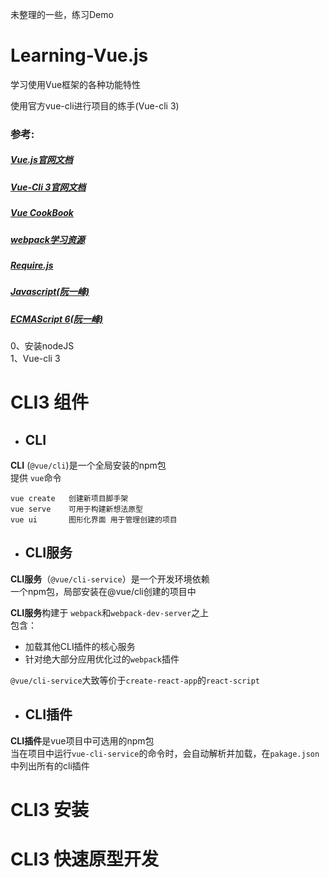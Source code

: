 未整理的一些，练习Demo


# Learning-Vue.js
学习使用Vue框架的各种功能特性

使用官方vue-cli进行项目的练手(Vue-cli 3)

### 参考:
  ##### [Vue.js官网文档](https://cn.vuejs.org/v2/guide/)    
  ##### [Vue-Cli 3官网文档](https://cli.vuejs.org/zh/guide/)
  ##### [Vue CookBook](https://cn.vuejs.org/v2/cookbook/)  
  ##### [webpack学习资源](https://github.com/kraaas/webpack-tutorial-collection)  
  ##### [Require.js](http://www.requirejs.cn/)  
  ##### [Javascript(阮一峰)](https://wangdoc.com/javascript/)
  ##### [ECMAScript 6(阮一峰)](http://es6.ruanyifeng.com/?search=import&x=0&y=0#README)
  
  
  0、安装nodeJS  
  1、Vue-cli 3
  # CLI3 组件
  -  ## CLI
  **CLI** (```@vue/cli```)是一个全局安装的npm包  
  提供 ```vue```命令    
  ```
  vue create   创建新项目脚手架
  vue serve    可用于构建新想法原型
  vue ui       图形化界面 用于管理创建的项目
  ```
  
  -  ## CLI服务
  **CLI服务**（```@vue/cli-service```）是一个开发环境依赖  
  一个npm包，局部安装在@vue/cli创建的项目中
  
  **CLI服务**构建于 ```webpack```和```webpack-dev-server```之上   
  包含：
  -  加载其他CLI插件的核心服务
  -  针对绝大部分应用优化过的```webpack```插件
  
  ```@vue/cli-service```大致等价于```create-react-app```的```react-script```
  
 
  
  -  ## CLI插件
  **CLI插件**是vue项目中可选用的npm包  
    当在项目中运行```vue-cli-service```的命令时，会自动解析并加载，在```pakage.json```中列出所有的cli插件
  
  # CLI3 安装
  
  # CLI3 快速原型开发
  
  
